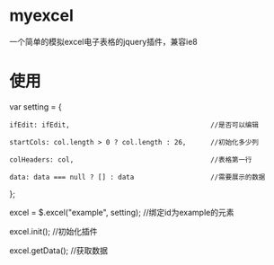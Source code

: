 # myexcel
一个简单的模拟excel电子表格的jquery插件，兼容ie8

# 使用

var setting = {

    ifEdit: ifEdit,                                   //是否可以编辑
    
    startCols: col.length > 0 ? col.length : 26,      //初始化多少列
    
    colHeaders: col,                                  //表格第一行
    
    data: data === null ? [] : data                   //需要展示的数据
    
};

excel = $.excel("example", setting);                  //绑定id为example的元素

excel.init();                                         //初始化插件

excel.getData();                                      //获取数据
